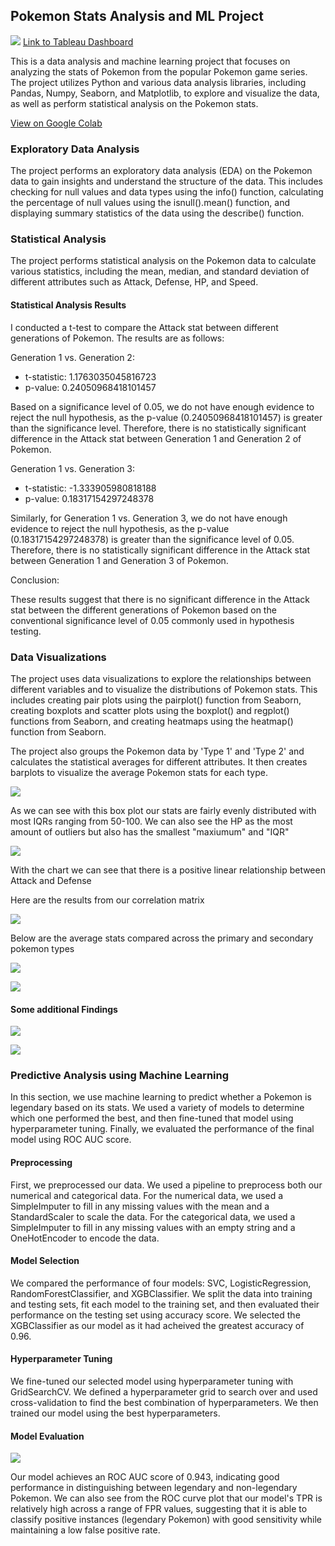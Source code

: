 ## Pokemon Stats Analysis and ML Project
![](images/Pokemon%20Analysis%20Dashboard.png)
[Link to Tableau Dashboard](https://public.tableau.com/views/pokemon_16807219032990/PokemonAnalysisDashboard?:language=en-US&publish=yes&:display_count=n&:origin=viz_share_link)

This is a data analysis and machine learning project that focuses on analyzing the stats of Pokemon from the popular Pokemon game series. The project utilizes Python and various data analysis libraries, including Pandas, Numpy, Seaborn, and Matplotlib, to explore and visualize the data, as well as perform statistical analysis on the Pokemon stats.


[View on Google Colab](https://colab.research.google.com/drive/1aE61ea_nG6HwBX7OQRavFV3GiZJdNOHi?usp=sharing)


### Exploratory Data Analysis
The project performs an exploratory data analysis (EDA) on the Pokemon data to gain insights and understand the structure of the data. This includes checking for null values and data types using the info() function, calculating the percentage of null values using the isnull().mean() function, and displaying summary statistics of the data using the describe() function.

### Statistical Analysis
The project performs statistical analysis on the Pokemon data to calculate various statistics, including the mean, median, and standard deviation of different attributes such as Attack, Defense, HP, and Speed.

#### Statistical Analysis Results

I conducted a t-test to compare the Attack stat between different generations of Pokemon. The results are as follows:

Generation 1 vs. Generation 2:

* t-statistic: 1.1763035045816723
* p-value: 0.24050968418101457

Based on a significance level of 0.05, we do not have enough evidence to reject the null hypothesis, as the p-value (0.24050968418101457) is greater than the significance level. Therefore, there is no statistically significant difference in the Attack stat between Generation 1 and Generation 2 of Pokemon.

Generation 1 vs. Generation 3:

* t-statistic: -1.333905980818188
* p-value: 0.18317154297248378

Similarly, for Generation 1 vs. Generation 3, we do not have enough evidence to reject the null hypothesis, as the p-value (0.18317154297248378) is greater than the significance level of 0.05. Therefore, there is no statistically significant difference in the Attack stat between Generation 1 and Generation 3 of Pokemon.

Conclusion:

These results suggest that there is no significant difference in the Attack stat between the different generations of Pokemon based on the conventional significance level of 0.05 commonly used in hypothesis testing. 

### Data Visualizations
The project uses data visualizations to explore the relationships between different variables and to visualize the distributions of Pokemon stats. This includes creating pair plots using the pairplot() function from Seaborn, creating boxplots and scatter plots using the boxplot() and regplot() functions from Seaborn, and creating heatmaps using the heatmap() function from Seaborn.

The project also groups the Pokemon data by 'Type 1' and 'Type 2' and calculates the statistical averages for different attributes. It then creates barplots to visualize the average Pokemon stats for each type.

![](images/feature_dist.png)


As we can see with this box plot our stats are fairly evenly distributed with most IQRs ranging from 50-100. We can also see the HP as the most amount of outliers but also has the smallest "maxiumum" and "IQR"

![](images/attack_v_defense.png)


With the chart we can see that there is a positive linear relationship between Attack and Defense

Here are the results from our correlation matrix

![](images/correlation_matrix.png)


Below are the average stats compared across the primary and secondary pokemon types

![](images/stat_attributes_by_type_1.png)

![](images/stat_attributes_by_type_2.png)

#### Some additional Findings
![](images/top_10_attack.png)


![](images/top_10_attack_non_legend.png)

### Predictive Analysis using Machine Learning

In this section, we use machine learning to predict whether a Pokemon is legendary based on its stats. We used a variety of models to determine which one performed the best, and then fine-tuned that model using hyperparameter tuning. Finally, we evaluated the performance of the final model using ROC AUC score.

#### Preprocessing
First, we preprocessed our data. We used a pipeline to preprocess both our numerical and categorical data. For the numerical data, we used a SimpleImputer to fill in any missing values with the mean and a StandardScaler to scale the data. For the categorical data, we used a SimpleImputer to fill in any missing values with an empty string and a OneHotEncoder to encode the data.

#### Model Selection
We compared the performance of four models: SVC, LogisticRegression, RandomForestClassifier, and XGBClassifier. We split the data into training and testing sets, fit each model to the training set, and then evaluated their performance on the testing set using accuracy score. We selected the XGBClassifier as our model as it had acheived the greatest accuracy of 0.96.

#### Hyperparameter Tuning
We fine-tuned our selected model using hyperparameter tuning with GridSearchCV. We defined a hyperparameter grid to search over and used cross-validation to find the best combination of hyperparameters. We then trained our model using the best hyperparameters.

#### Model Evaluation

![](images/roc_curve.png)


Our model achieves an ROC AUC score of 0.943, indicating good performance in distinguishing between legendary and non-legendary Pokemon. We can also see from the ROC curve plot that our model's TPR is relatively high across a range of FPR values, suggesting that it is able to classify positive instances (legendary Pokemon) with good sensitivity while maintaining a low false positive rate.